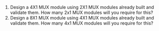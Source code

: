 1. Design a 4X1 MUX module using 2X1 MUX modules already built and validate them. How many 2x1 MUX modules will you require for this?
1. Design a 8X1 MUX module using 4X1 MUX modules already built and validate them. How many 4x1 MUX modules will you require for this?